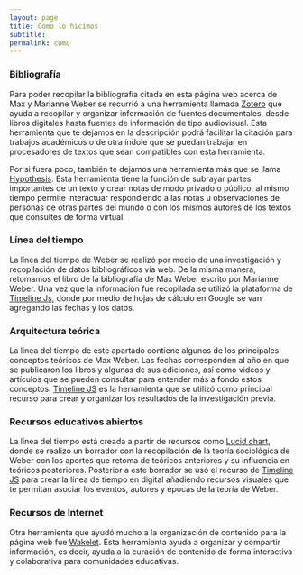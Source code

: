 ```yaml
---
layout: page
title: Cómo lo hicimos
subtitle: 
permalink: como
---
```


### Bibliografía
Para poder recopilar la bibliografía citada en esta página web acerca de Max y Marianne Weber se recurrió a una herramienta llamada [Zotero](https://www.zotero.org/) que ayuda a recopilar y organizar información de fuentes documentales, desde libros digitales hasta fuentes de información de tipo audiovisual. Esta herramienta que te dejamos en la descripción podrá facilitar la citación para trabajos académicos o de otra índole que se puedan trabajar en procesadores de textos que sean compatibles con esta herramienta. 

Por si fuera poco, también te dejamos una herramienta más que se llama [Hypothesis](https://web.hypothes.is/). Esta herramienta tiene la función de subrayar partes importantes de un texto y crear notas de modo privado o público, al mismo tiempo permite interactuar respondiendo a las notas u observaciones de personas de otras partes del mundo o con los mismos autores de los textos que consultes de forma virtual.

### Línea del tiempo
La línea del tiempo de Weber se realizó por medio de una investigación y recopilación de datos bibliográficos vía web. De la misma manera, retomamos el libro de la bibliografía de Max Weber escrito por Marianne Weber. Una vez que la información fue recopilada se utilizó la plataforma de [Timeline Js](https://timeline.knightlab.com/), donde por medio de hojas de cálculo en Google se van agregando las fechas y los datos.

### Arquitectura teórica
La linea del tiempo de este apartado contiene algunos de los principales conceptos teóricos de Max Weber. Las fechas corresponden al año en que se publicaron los libros y algunas de sus ediciones, así como videos y artículos que se pueden consultar para entender más a fondo estos conceptos. [Timeline JS](https://timeline.knightlab.com/) es la herramienta que se utilizó como principal recurso para crear y organizar los resultados de la investigación previa.

### Recursos educativos abiertos
La línea del tiempo está creada a partir de recursos como [Lucid chart](https://www.lucidchart.com/pages/), donde se realizó un borrador con la recopilación de la teoría sociológica de Weber con los aportes que retoma de teóricos anteriores y su influencia en teóricos posteriores. Posterior a este borrador se usó el recurso de [Timeline JS](https://timeline.knightlab.com/) para crear la línea de tiempo en digital añadiendo recursos visuales que te permitan asociar los eventos, autores y épocas de la teoría de Weber.

### Recursos de Internet
Otra herramienta que ayudó mucho a la organización de contenido para la página web fue [Wakelet](https://wakelet.com/). Esta herramienta ayuda a organizar y compartir información, es decir, ayuda a la curación de contenido de forma interactiva y colaborativa para comunidades educativas.
